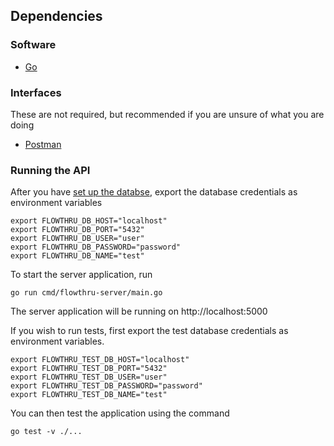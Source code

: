 ## Dependencies
### Software
- [Go](https://golang.org/)
### Interfaces
These are not required, but recommended if you are unsure of what you are doing
- [Postman](https://www.getpostman.com/)

### Running the API

After you have [set up the databse](https://github.com/flow-thru/flowthru/tree/master/database/README.md), export the database credentials as environment variables

```
export FLOWTHRU_DB_HOST="localhost"
export FLOWTHRU_DB_PORT="5432"
export FLOWTHRU_DB_USER="user"
export FLOWTHRU_DB_PASSWORD="password"
export FLOWTHRU_DB_NAME="test"
```

To start the server application, run

```
go run cmd/flowthru-server/main.go
```

The server application will be running on http://localhost:5000

If you wish to run tests, first export the test database credentials as environment variables.
```
export FLOWTHRU_TEST_DB_HOST="localhost"
export FLOWTHRU_TEST_DB_PORT="5432"
export FLOWTHRU_TEST_DB_USER="user"
export FLOWTHRU_TEST_DB_PASSWORD="password"
export FLOWTHRU_TEST_DB_NAME="test"
```

You can then test the application using the command
```
go test -v ./...
```
